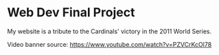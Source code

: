 # Web Dev Final Project

My website is a tribute to the Cardinals' victory in the 2011 World Series.

Video banner source: https://www.youtube.com/watch?v=PZVCrKcOl78
